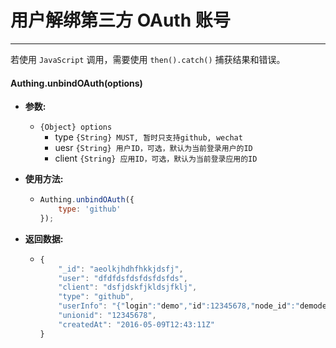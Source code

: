 # 用户解绑第三方 OAuth 账号

----------

若使用 ```JavaScript``` 调用，需要使用 ```then().catch()``` 捕获结果和错误。

#### Authing.unbindOAuth(options)

- **参数:**

  - ```{Object} options```
    - type ```{String} MUST, 暂时只支持github, wechat```
    - uesr ```{String} 用户ID，可选，默认为当前登录用户的ID```
    - client ```{String} 应用ID，可选，默认为当前登录应用的ID```

- **使用方法:**

  - ``` javascript
    Authing.unbindOAuth({
        type: 'github'
    });
    ```

- **返回数据:**

  - ``` javascript
    {
		"_id": "aeolkjhdhfhkkjdsfj",
		"user": "dfdfdsfdsfdsfdsfds",
	    "client": "dsfjdskfjkldsjfklj",
		"type": "github",
		"userInfo": "{"login":"demo","id":12345678,"node_id":"demodemodemo","avatar_url":"https://avatars1.githubusercontent.com/u/19266401?v=4","gravatar_id":"","url":"https://api.github.com/users/demo","html_url":"https://github.com/demo","followers_url":"https://api.github.com/users/demo/followers","following_url":"https://api.github.com/users/demo/following{/other_user}","gists_url":"https://api.github.com/users/demo/gists{/gist_id}","starred_url":"https://api.github.com/users/demo/starred{/owner}{/repo}","subscriptions_url":"https://api.github.com/users/demo/subscriptions","organizations_url":"https://api.github.com/users/demo/orgs","repos_url":"https://api.github.com/users/demo/repos","events_url":"https://api.github.com/users/demo/events{/privacy}","received_events_url":"https://api.github.com/users/demo/received_events","type":"User","site_admin":false,"name":"demo","company":null,"blog":"","location":null,"email":"demo@gmail.com","hireable":null,"bio":"A web developer.","public_repos":10,"public_gists":0,"followers":2,"following":3,"created_at":"2016-05-09T12:43:11Z","updated_at":"2018-07-23T04:42:08Z"}",
		"unionid": "12345678",
		"createdAt": "2016-05-09T12:43:11Z"
	}
    ```

